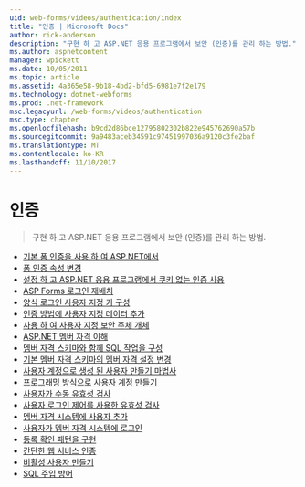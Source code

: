 ```yaml
---
uid: web-forms/videos/authentication/index
title: "인증 | Microsoft Docs"
author: rick-anderson
description: "구현 하 고 ASP.NET 응용 프로그램에서 보안 (인증)를 관리 하는 방법."
ms.author: aspnetcontent
manager: wpickett
ms.date: 10/05/2011
ms.topic: article
ms.assetid: 4a365e58-9b18-4bd2-bfd5-6981e7f2e179
ms.technology: dotnet-webforms
ms.prod: .net-framework
msc.legacyurl: /web-forms/videos/authentication
msc.type: chapter
ms.openlocfilehash: b9cd2d86bce12795802302b822e945762690a57b
ms.sourcegitcommit: 9a9483aceb34591c97451997036a9120c3fe2baf
ms.translationtype: MT
ms.contentlocale: ko-KR
ms.lasthandoff: 11/10/2017
---
```

<a name="authentication"></a>인증
====================
> 구현 하 고 ASP.NET 응용 프로그램에서 보안 (인증)를 관리 하는 방법.


- [기본 폼 인증을 사용 하 여 ASP.NET에서](using-basic-forms-authentication-in-aspnet.md)
- [폼 인증 속성 변경](how-to-change-the-forms-authentication-properties.md)
- [설정 하 고 ASP.NET 응용 프로그램에서 쿠키 없는 인증 사용](how-to-setup-and-use-cookie-less-authentication-in-an-aspnet-application.md)
- [ASP Forms 로그인 재배치](asp-forms-login-relocation.md)
- [양식 로그인 사용자 지정 키 구성](forms-login-custom-key-configuration.md)
- [인증 방법에 사용자 지정 데이터 추가](add-custom-data-to-the-authentication-method.md)
- [사용 하 여 사용자 지정 보안 주체 개체](use-custom-principal-objects.md)
- [ASP.NET 멤버 자격 이해](understanding-aspnet-memberships.md)
- [멤버 자격 스키마와 함께 SQL 작업을 구성](configuring-sql-to-work-with-membership-schemas.md)
- [기본 멤버 자격 스키마의 멤버 자격 설정 변경](changing-membership-settings-in-the-default-membership-schema.md)
- [사용자 계정으로 생성 된 사용자 만들기 마법사](creating-user-accounts-with-the-create-user-wizard.md)
- [프로그래밍 방식으로 사용자 계정 만들기](creating-user-accounts-programmatically.md)
- [사용자가 수동 유효성 검사](validating-users-manually.md)
- [사용자 로그인 제어를 사용한 유효성 검사](validating-users-with-the-login-control.md)
- [멤버 자격 시스템에 사용자 추가](adding-users-to-your-membership-system.md)
- [사용자가 멤버 자격 시스템에 로그인](logging-users-into-your-membership-system.md)
- [등록 확인 패턴을 구현](implement-the-registration-verification-pattern.md)
- [간단한 웹 서비스 인증](simple-web-service-authentication.md)
- [비활성 사용자 만들기](creating-inactive-users.md)
- [SQL 주입 방어](sql-injection-defense.md)
